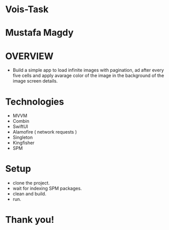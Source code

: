 # Vois-Task

# Mustafa Magdy
# OVERVIEW
  - Build a simple app to load infinite images with pagination, ad after every five cells and apply avarage color of the image in the background of the image screen details.
  
# Technologies
  - MVVM
  - Combin
  - SwiftUI
  - Alamofire ( network requests )
  - Singleton
  - Kingfisher
  - SPM
  
 # Setup
  - clone the project.
  - wait for indexing SPM packages.
  - clean and build.
  - run.
  
  
  # Thank you!
